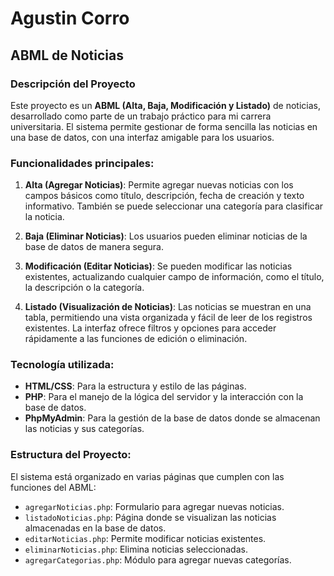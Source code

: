 # Agustin Corro 

## ABML de Noticias

### Descripción del Proyecto

Este proyecto es un **ABML (Alta, Baja, Modificación y Listado)** de noticias, desarrollado como parte de un trabajo práctico para mi carrera universitaria. El sistema permite gestionar de forma sencilla las noticias en una base de datos, con una interfaz amigable para los usuarios.

### Funcionalidades principales:
1. **Alta (Agregar Noticias)**: Permite agregar nuevas noticias con los campos básicos como título, descripción, fecha de creación y texto informativo. También se puede seleccionar una categoría para clasificar la noticia.
   
2. **Baja (Eliminar Noticias)**: Los usuarios pueden eliminar noticias de la base de datos de manera segura.

3. **Modificación (Editar Noticias)**: Se pueden modificar las noticias existentes, actualizando cualquier campo de información, como el título, la descripción o la categoría.

4. **Listado (Visualización de Noticias)**: Las noticias se muestran en una tabla, permitiendo una vista organizada y fácil de leer de los registros existentes. La interfaz ofrece filtros y opciones para acceder rápidamente a las funciones de edición o eliminación.

### Tecnología utilizada:
- **HTML/CSS**: Para la estructura y estilo de las páginas.
- **PHP**: Para el manejo de la lógica del servidor y la interacción con la base de datos.
- **PhpMyAdmin**: Para la gestión de la base de datos donde se almacenan las noticias y sus categorías.

### Estructura del Proyecto:
El sistema está organizado en varias páginas que cumplen con las funciones del ABML:
- `agregarNoticias.php`: Formulario para agregar nuevas noticias.
- `listadoNoticias.php`: Página donde se visualizan las noticias almacenadas en la base de datos.
- `editarNoticias.php`: Permite modificar noticias existentes.
- `eliminarNoticias.php`: Elimina noticias seleccionadas.
- `agregarCategorias.php`: Módulo para agregar nuevas categorías.




